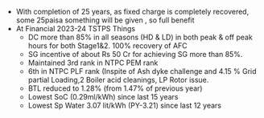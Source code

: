 - With completion of 25 years, as fixed charge is completely recovered, some 25paisa something will be given , so full benefit
- At Financial 2023-24 TSTPS Things
	- DC more than 85% in all seasons (HD & LD) in both peak & off peak hours for both Stage1&2. 100% recovery of AFC
	- SG incentive of about Rs 50 Cr for achieving SG more than 85%.
	- Maintained 3rd rank in NTPC PEM rank
	- 6th in NTPC PLF rank (Inspite of Ash dyke challenge and 4.15 % Grid partial Loading,2 Boiler acid cleanings, LP Rotor issue.
	- BTL reduced to 1.28% (from 1.47% of previous year)
	- Lowest SoC (0.29ml/kWh) since last 15 years
	- Lowest Sp Water 3.07 lit/kWh (PY-3.21) since last 12 years 
